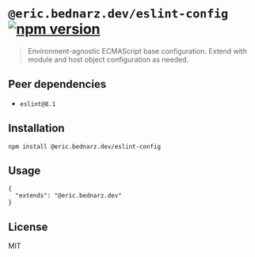 # `@eric.bednarz.dev/eslint-config` [![npm version][npm-image]][npm-url]

> Environment-agnostic ECMAScript base configuration. Extend with module
> and host object configuration as needed.

## Peer dependencies

- `eslint@8.1`

## Installation

    npm install @eric.bednarz.dev/eslint-config

## Usage

    {
      "extends": "@eric.bednarz.dev"
    }

## License

MIT

[npm-image]: https://img.shields.io/npm/v/@eric.bednarz.dev/eslint-config.svg?style=flat-square
[npm-url]: https://www.npmjs.com/package/@eric.bednarz.dev/eslint-config
